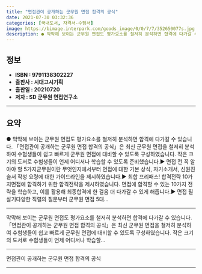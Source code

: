 ```yaml
---
title: "면접관이 공개하는 군무원 면접 합격의 공식"
date: 2021-07-30 03:32:36
categories: [국내도서, 자격서-수험서]
image: https://bimage.interpark.com/goods_image/0/0/7/7/352650077s.jpg
description: ● 막막해 보이는 군무원 면접도 평가요소를 철저히 분석하면 합격에 다가갈 수 있습니다. 「면접관이 공개하는 군무원 면접 합격의 공식」은 최신 군무원 면접을 철저히 분석하여 수험생들이 쉽고 빠르게 군무원 면접에 대비할 수 있도록 구성하였습니다. 작은 크기의 도서로 수험생들이 언제 어디서
---
```


## **정보**

- **ISBN : 9791138302227**
- **출판사 : 시대고시기획**
- **출판일 : 20210720**
- **저자 : SD 군무원 면접연구소**

------



## **요약**

●  막막해 보이는 군무원 면접도 평가요소를 철저히 분석하면 합격에 다가갈 수 있습니다. 「면접관이 공개하는 군무원 면접 합격의 공식」은 최신 군무원 면접을 철저히 분석하여 수험생들이 쉽고 빠르게 군무원 면접에 대비할 수 있도록 구성하였습니다. 작은 크기의 도서로 수험생들이 언제 어디서나 학습할 수 있도록 준비했습니다.▶ 면접 전 꼭 알아야 할 5가지군무원이란 무엇인지에서부터 면접에 대한 기본 상식, 자기소개서, 신원진술서 작성 요령에 대한 가이드라인을 제시하였습니다.▶ 최합 프리패스! 합격전략 10가지면접에 합격하기 위한 합격전략을 제시하였습니다. 면접에 합격할 수 있는 10가지 전략을 학습하고, 이를 활용해 최종합격에 한 걸음 더 다가갈 수 있게 해줍니다.▶ 면접 필살기다양한 직렬의 질문부터 군무원 면접 5대...

------

막막해 보이는 군무원 면접도 평가요소를 철저히 분석하면 합격에 다가갈 수 있습니다. 「면접관이 공개하는 군무원 면접 합격의 공식」은 최신 군무원 면접을 철저히 분석하여 수험생들이 쉽고 빠르게 군무원 면접에 대비할 수 있도록 구성하였습니다. 작은 크기의 도서로 수험생들이 언제 어디서나 학습할... 

------


면접관이 공개하는 군무원 면접 합격의 공식 

------



